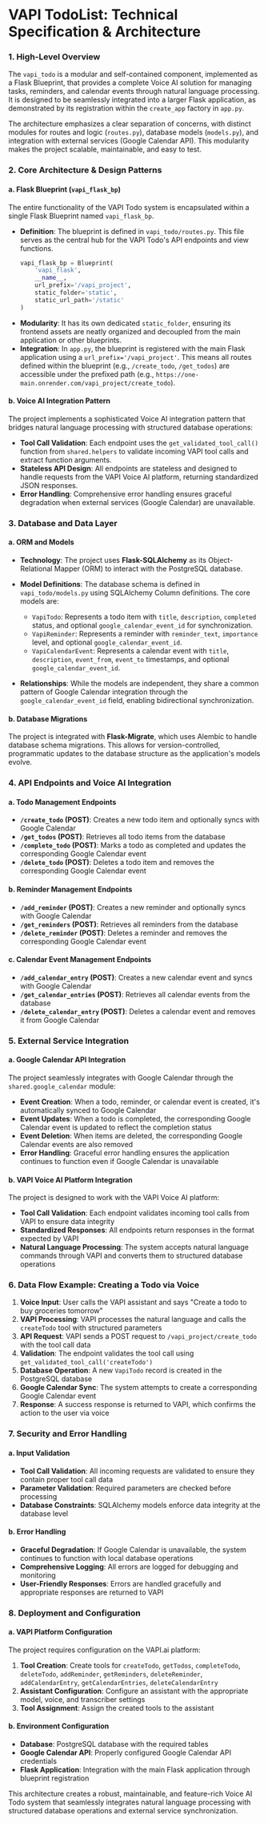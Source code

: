 # VAPI TodoList: Technical Specification & Architecture

### 1. High-Level Overview

The `vapi_todo` is a modular and self-contained component, implemented as a Flask Blueprint, that provides a complete Voice AI solution for managing tasks, reminders, and calendar events through natural language processing. It is designed to be seamlessly integrated into a larger Flask application, as demonstrated by its registration within the `create_app` factory in `app.py`.

The architecture emphasizes a clear separation of concerns, with distinct modules for routes and logic (`routes.py`), database models (`models.py`), and integration with external services (Google Calendar API). This modularity makes the project scalable, maintainable, and easy to test.

### 2. Core Architecture & Design Patterns

#### a. Flask Blueprint (`vapi_flask_bp`)

The entire functionality of the VAPI Todo system is encapsulated within a single Flask Blueprint named `vapi_flask_bp`.

* **Definition**: The blueprint is defined in `vapi_todo/routes.py`. This file serves as the central hub for the VAPI Todo's API endpoints and view functions.
  ```python
  vapi_flask_bp = Blueprint(
      'vapi_flask',
      __name__,
      url_prefix='/vapi_project',
      static_folder='static',
      static_url_path='/static'
  )
  ```
* **Modularity**: It has its own dedicated `static_folder`, ensuring its frontend assets are neatly organized and decoupled from the main application or other blueprints.
* **Integration**: In `app.py`, the blueprint is registered with the main Flask application using a `url_prefix='/vapi_project'`. This means all routes defined within the blueprint (e.g., `/create_todo`, `/get_todos`) are accessible under the prefixed path (e.g., `https://one-main.onrender.com/vapi_project/create_todo`).

#### b. Voice AI Integration Pattern

The project implements a sophisticated Voice AI integration pattern that bridges natural language processing with structured database operations:

* **Tool Call Validation**: Each endpoint uses the `get_validated_tool_call()` function from `shared.helpers` to validate incoming VAPI tool calls and extract function arguments.
* **Stateless API Design**: All endpoints are stateless and designed to handle requests from the VAPI Voice AI platform, returning standardized JSON responses.
* **Error Handling**: Comprehensive error handling ensures graceful degradation when external services (Google Calendar) are unavailable.

### 3. Database and Data Layer

#### a. ORM and Models

* **Technology**: The project uses **Flask-SQLAlchemy** as its Object-Relational Mapper (ORM) to interact with the PostgreSQL database.
* **Model Definitions**: The database schema is defined in `vapi_todo/models.py` using SQLAlchemy Column definitions. The core models are:
  
  * `VapiTodo`: Represents a todo item with `title`, `description`, `completed` status, and optional `google_calendar_event_id` for synchronization.
  * `VapiReminder`: Represents a reminder with `reminder_text`, `importance` level, and optional `google_calendar_event_id`.
  * `VapiCalendarEvent`: Represents a calendar event with `title`, `description`, `event_from`, `event_to` timestamps, and optional `google_calendar_event_id`.

* **Relationships**: While the models are independent, they share a common pattern of Google Calendar integration through the `google_calendar_event_id` field, enabling bidirectional synchronization.

#### b. Database Migrations

The project is integrated with **Flask-Migrate**, which uses Alembic to handle database schema migrations. This allows for version-controlled, programmatic updates to the database structure as the application's models evolve.

### 4. API Endpoints and Voice AI Integration

#### a. Todo Management Endpoints

* **`/create_todo` (POST)**: Creates a new todo item and optionally syncs with Google Calendar
* **`/get_todos` (POST)**: Retrieves all todo items from the database
* **`/complete_todo` (POST)**: Marks a todo as completed and updates the corresponding Google Calendar event
* **`/delete_todo` (POST)**: Deletes a todo item and removes the corresponding Google Calendar event

#### b. Reminder Management Endpoints

* **`/add_reminder` (POST)**: Creates a new reminder and optionally syncs with Google Calendar
* **`/get_reminders` (POST)**: Retrieves all reminders from the database
* **`/delete_reminder` (POST)**: Deletes a reminder and removes the corresponding Google Calendar event

#### c. Calendar Event Management Endpoints

* **`/add_calendar_entry` (POST)**: Creates a new calendar event and syncs with Google Calendar
* **`/get_calendar_entries` (POST)**: Retrieves all calendar events from the database
* **`/delete_calendar_entry` (POST)**: Deletes a calendar event and removes it from Google Calendar

### 5. External Service Integration

#### a. Google Calendar API Integration

The project seamlessly integrates with Google Calendar through the `shared.google_calendar` module:

* **Event Creation**: When a todo, reminder, or calendar event is created, it's automatically synced to Google Calendar
* **Event Updates**: When a todo is completed, the corresponding Google Calendar event is updated to reflect the completion status
* **Event Deletion**: When items are deleted, the corresponding Google Calendar events are also removed
* **Error Handling**: Graceful error handling ensures the application continues to function even if Google Calendar is unavailable

#### b. VAPI Voice AI Platform Integration

The project is designed to work with the VAPI Voice AI platform:

* **Tool Call Validation**: Each endpoint validates incoming tool calls from VAPI to ensure data integrity
* **Standardized Responses**: All endpoints return responses in the format expected by VAPI
* **Natural Language Processing**: The system accepts natural language commands through VAPI and converts them to structured database operations

### 6. Data Flow Example: Creating a Todo via Voice

1. **Voice Input**: User calls the VAPI assistant and says "Create a todo to buy groceries tomorrow"
2. **VAPI Processing**: VAPI processes the natural language and calls the `createTodo` tool with structured parameters
3. **API Request**: VAPI sends a POST request to `/vapi_project/create_todo` with the tool call data
4. **Validation**: The endpoint validates the tool call using `get_validated_tool_call('createTodo')`
5. **Database Operation**: A new `VapiTodo` record is created in the PostgreSQL database
6. **Google Calendar Sync**: The system attempts to create a corresponding Google Calendar event
7. **Response**: A success response is returned to VAPI, which confirms the action to the user via voice

### 7. Security and Error Handling

#### a. Input Validation

* **Tool Call Validation**: All incoming requests are validated to ensure they contain proper tool call data
* **Parameter Validation**: Required parameters are checked before processing
* **Database Constraints**: SQLAlchemy models enforce data integrity at the database level

#### b. Error Handling

* **Graceful Degradation**: If Google Calendar is unavailable, the system continues to function with local database operations
* **Comprehensive Logging**: All errors are logged for debugging and monitoring
* **User-Friendly Responses**: Errors are handled gracefully and appropriate responses are returned to VAPI

### 8. Deployment and Configuration

#### a. VAPI Platform Configuration

The project requires configuration on the VAPI.ai platform:

1. **Tool Creation**: Create tools for `createTodo`, `getTodos`, `completeTodo`, `deleteTodo`, `addReminder`, `getReminders`, `deleteReminder`, `addCalendarEntry`, `getCalendarEntries`, `deleteCalendarEntry`
2. **Assistant Configuration**: Configure an assistant with the appropriate model, voice, and transcriber settings
3. **Tool Assignment**: Assign the created tools to the assistant

#### b. Environment Configuration

* **Database**: PostgreSQL database with the required tables
* **Google Calendar API**: Properly configured Google Calendar API credentials
* **Flask Application**: Integration with the main Flask application through blueprint registration

This architecture creates a robust, maintainable, and feature-rich Voice AI Todo system that seamlessly integrates natural language processing with structured database operations and external service synchronization.

   

